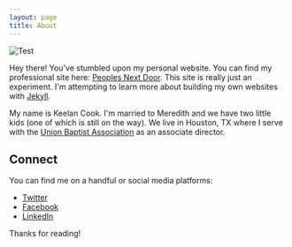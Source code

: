 ```yaml
---
layout: page
title: About
---
```

![Test](https://imgur.com/5fkSqIP) 

Hey there! You've stumbled upon my personal website. You can find my professional site here: [Peoples Next Door](https://keelancook.com). This site is really just an experiment. I'm attempting to learn more about building my own websites with [Jekyll](https://jekyllrb.com). 

My name is Keelan Cook. I'm married to Meredith and we have two little kids (one of which is still on the way). We live in Houston, TX where I serve with the [Union Baptist Association](https://ubahouston.org) as an associate director.

## Connect
You can find me on a handful or social media platforms:
* [Twitter](https://twitter.com/keelancook)
* [Facebook](https://facebook.com/keelancook)
* [LinkedIn](https://linkedin.com/in/keelancook)


Thanks for reading!
<!--stackedit_data:
eyJoaXN0b3J5IjpbLTMwOTg1Mjg1NCwtMTY5MTg3NjM2MV19
-->